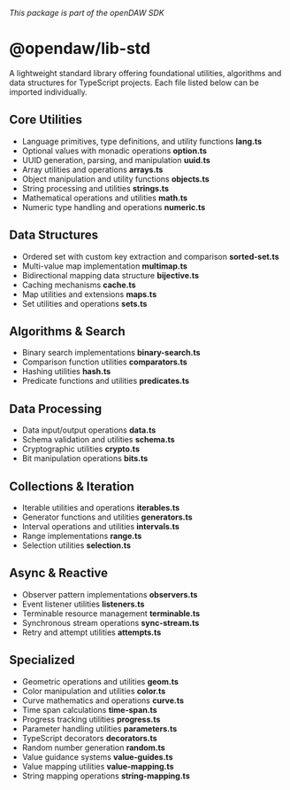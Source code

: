 _This package is part of the openDAW SDK_

# @opendaw/lib-std

A lightweight standard library offering foundational utilities, algorithms and
data structures for TypeScript projects. Each file listed below can be imported
individually.

## Core Utilities

* Language primitives, type definitions, and utility functions **lang.ts**
* Optional values with monadic operations **option.ts**
* UUID generation, parsing, and manipulation **uuid.ts**
* Array utilities and operations **arrays.ts**
* Object manipulation and utility functions **objects.ts**
* String processing and utilities **strings.ts**
* Mathematical operations and utilities **math.ts**
* Numeric type handling and operations **numeric.ts**

## Data Structures

* Ordered set with custom key extraction and comparison **sorted-set.ts**
* Multi-value map implementation **multimap.ts**
* Bidirectional mapping data structure **bijective.ts**
* Caching mechanisms **cache.ts**
* Map utilities and extensions **maps.ts**
* Set utilities and operations **sets.ts**

## Algorithms & Search

* Binary search implementations **binary-search.ts**
* Comparison function utilities **comparators.ts**
* Hashing utilities **hash.ts**
* Predicate functions and utilities **predicates.ts**

## Data Processing

* Data input/output operations **data.ts**
* Schema validation and utilities **schema.ts**
* Cryptographic utilities **crypto.ts**
* Bit manipulation operations **bits.ts**

## Collections & Iteration

* Iterable utilities and operations **iterables.ts**
* Generator functions and utilities **generators.ts**
* Interval operations and utilities **intervals.ts**
* Range implementations **range.ts**
* Selection utilities **selection.ts**

## Async & Reactive

* Observer pattern implementations **observers.ts**
* Event listener utilities **listeners.ts**
* Terminable resource management **terminable.ts**
* Synchronous stream operations **sync-stream.ts**
* Retry and attempt utilities **attempts.ts**

## Specialized

* Geometric operations and utilities **geom.ts**
* Color manipulation and utilities **color.ts**
* Curve mathematics and operations **curve.ts**
* Time span calculations **time-span.ts**
* Progress tracking utilities **progress.ts**
* Parameter handling utilities **parameters.ts**
* TypeScript decorators **decorators.ts**
* Random number generation **random.ts**
* Value guidance systems **value-guides.ts**
* Value mapping utilities **value-mapping.ts**
* String mapping operations **string-mapping.ts**
